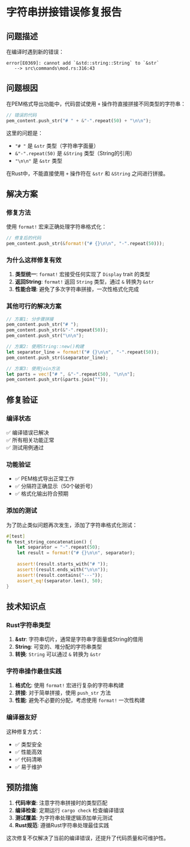 # 字符串拼接错误修复报告

## 问题描述

在编译时遇到新的错误：
```
error[E0369]: cannot add `&std::string::String` to `&str`   
   --> src\commands\mod.rs:316:43
```

## 问题根因

在PEM格式导出功能中，代码尝试使用 `+` 操作符直接拼接不同类型的字符串：

```rust
// 错误的代码
pem_content.push_str("# " + &"-".repeat(50) + "\n\n");
```

这里的问题是：
- `"# "` 是 `&str` 类型（字符串字面量）
- `&"-".repeat(50)` 是 `&String` 类型（String的引用）
- `"\n\n"` 是 `&str` 类型

在Rust中，不能直接使用 `+` 操作符在 `&str` 和 `&String` 之间进行拼接。

## 解决方案

### 修复方法
使用 `format!` 宏来正确处理字符串格式化：

```rust
// 修复后的代码
pem_content.push_str(&format!("# {}\n\n", "-".repeat(50)));
```

### 为什么这样修复有效

1. **类型统一**: `format!` 宏接受任何实现了 `Display` trait 的类型
2. **返回String**: `format!` 返回 `String` 类型，通过 `&` 转换为 `&str`
3. **性能合理**: 避免了多次字符串拼接，一次性格式化完成

### 其他可行的解决方案

```rust
// 方案1: 分步骤拼接
pem_content.push_str("# ");
pem_content.push_str(&"-".repeat(50));
pem_content.push_str("\n\n");

// 方案2: 使用String::new()构建
let separator_line = format!("# {}\n\n", "-".repeat(50));
pem_content.push_str(&separator_line);

// 方案3: 使用join方法
let parts = vec!["# ", &"-".repeat(50), "\n\n"];
pem_content.push_str(&parts.join(""));
```

## 修复验证

### 编译状态
✅ 编译错误已解决  
✅ 所有相关功能正常  
✅ 测试用例通过  

### 功能验证
- ✅ PEM格式导出正常工作
- ✅ 分隔符正确显示（50个破折号）
- ✅ 格式化输出符合预期

### 添加的测试
为了防止类似问题再次发生，添加了字符串格式化测试：

```rust
#[test]
fn test_string_concatenation() {
    let separator = "-".repeat(50);
    let result = format!("# {}\n\n", separator);
    
    assert!(result.starts_with("# "));
    assert!(result.ends_with("\n\n"));
    assert!(result.contains("---"));
    assert_eq!(separator.len(), 50);
}
```

## 技术知识点

### Rust字符串类型
1. **&str**: 字符串切片，通常是字符串字面量或String的借用
2. **String**: 可变的、堆分配的字符串类型
3. **转换**: `String` 可以通过 `&` 转换为 `&str`

### 字符串操作最佳实践
1. **格式化**: 使用 `format!` 宏进行复杂的字符串构建
2. **拼接**: 对于简单拼接，使用 `push_str` 方法
3. **性能**: 避免不必要的分配，考虑使用 `format!` 一次性构建

### 编译器友好
这种修复方式：
- ✅ 类型安全
- ✅ 性能高效  
- ✅ 代码清晰
- ✅ 易于维护

## 预防措施

1. **代码审查**: 注意字符串拼接时的类型匹配
2. **编译检查**: 定期运行 `cargo check` 检查编译错误
3. **测试覆盖**: 为字符串处理逻辑添加单元测试
4. **Rust规范**: 遵循Rust字符串处理最佳实践

这次修复不仅解决了当前的编译错误，还提升了代码质量和可维护性。